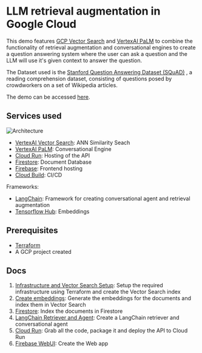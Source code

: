# LLM retrieval augmentation in Google Cloud

This demo features
[GCP Vector Search](https://cloud.google.com/vertex-ai/docs/matching-engine/overview) and
[VertexAI PaLM](https://cloud.google.com/vertex-ai/docs/generative-ai/start/quickstarts/api-quickstart)
to combine the functionality of retrieval augmentation and conversational engines
to create a question answering system where the user can ask a question and the
LLM will use it's given context to answer the question.

The Dataset used is the
[Stanford Question Answering Dataset (SQuAD)](https://huggingface.co/datasets/squad)
, a reading comprehension dataset, consisting of questions posed by
crowdworkers on a set of Wikipedia articles.

The demo can be accessed [here](https://llmops-demos-frg.web.app).

## Services used

![Architecture](/web/public/arch.jpg)

- [VertexAI Vector Search](https://cloud.google.com/vertex-ai/docs/matching-engine/overview): ANN Similarity Seach
- [VertexAI PaLM](https://cloud.google.com/vertex-ai/docs/generative-ai/start/quickstarts/api-quickstart): Conversational Engine
- [Cloud Run](https://cloud.google.com/run): Hosting of the API
- [Firestore](https://cloud.google.com/firestore): Document Database
- [Firebase](https://firebase.google.com): Frontend hosting
- [Cloud Build](https://cloud.google.com/build): CI/CD

Frameworks:

- [LangChain](https://python.langchain.com/): Framework for creating conversational agent and retrieval augmentation
- [Tensorflow Hub](https://www.tensorflow.org/hub):
  Embeddings

## Prerequisites

- [Terraform](https://cloud.google.com/docs/terraform)
- A GCP project created

## Docs

1. [Infrastructure and Vector Search Setup](/docs/1_matching_engine.md):
   Setup the required infrastructure using Terraform and create
   the Vector Search index
2. [Create embeddings](/docs/2_create_embeddings.md): Generate the embeddings for the documents and index them in
   Vector Search
3. [Firestore](/docs/3_firestore.md): Index the documents in Firestore
4. [LangChain Retriever and Agent](/docs/4_agent.md): Create a LangChain retriever and conversational agent
5. [Cloud Run](/docs/5_cloud_run.md): Grab all the code, package it and deploy the API to Cloud Run
6. [Firebase WebUI](/docs/6_firebase.md): Create the Web app
